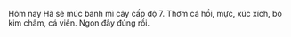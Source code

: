 Hôm nay Hà sẽ múc banh mì cây cấp độ 7.
Thơm cá hồi, mực, xúc xích, bò kim châm, cá viên.
Ngon đây đúng rồi.
